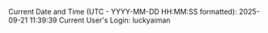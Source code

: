 Current Date and Time (UTC - YYYY-MM-DD HH:MM:SS formatted): 2025-09-21 11:39:39
Current User's Login: luckyaiman
